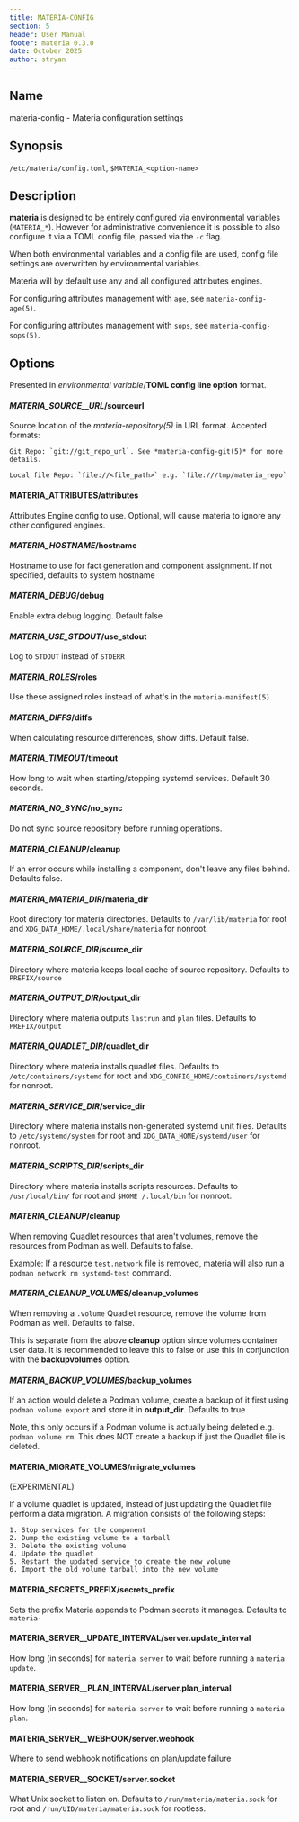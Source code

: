 ```yaml
---
title: MATERIA-CONFIG
section: 5
header: User Manual
footer: materia 0.3.0
date: October 2025
author: stryan
---
```


## Name
materia-config - Materia configuration settings

## Synopsis

`/etc/materia/config.toml`, `$MATERIA_<option-name>`

## Description

**materia** is designed to be entirely configured via environmental variables (`MATERIA_*`). However for administrative convenience it is possible to also configure it via a TOML config file, passed via the `-c` flag.

When both environmental variables and a config file are used, config file settings are overwritten by environmental variables.

Materia will by default use any and all configured attributes engines.

For configuring attributes management with `age`, see `materia-config-age(5)`.

For configuring attributes management with `sops`, see `materia-config-sops(5)`.

## Options

Presented in *environmental variable*/**TOML config line option** format.

#### *MATERIA_SOURCE__URL*/**sourceurl**

Source location of the *materia-repository(5)* in URL format. Accepted formats:

    Git Repo: `git://git_repo_url`. See *materia-config-git(5)* for more details.

    Local file Repo: `file://<file_path>` e.g. `file:///tmp/materia_repo`


#### MATERIA_ATTRIBUTES/attributes

Attributes Engine config to use. Optional, will cause materia to ignore any other configured engines.

#### *MATERIA_HOSTNAME*/**hostname**

Hostname to use for fact generation and component assignment. If not specified, defaults to system hostname

#### *MATERIA_DEBUG*/**debug**

Enable extra debug logging. Default false

#### *MATERIA_USE_STDOUT*/**use_stdout**

Log to `STDOUT` instead of `STDERR`

#### *MATERIA_ROLES*/**roles**

Use these assigned roles instead of what's in the `materia-manifest(5)`

#### *MATERIA_DIFFS*/**diffs**

When calculating resource differences, show diffs. Default false.

#### *MATERIA_TIMEOUT*/**timeout**

How long to wait when starting/stopping systemd services. Default 30 seconds.

#### *MATERIA_NO_SYNC*/**no_sync**

Do not sync source repository before running operations.

#### *MATERIA_CLEANUP*/**cleanup**

If an error occurs while installing a component, don't leave any files behind. Defaults false.

#### *MATERIA_MATERIA_DIR*/**materia_dir**

Root directory for materia directories. Defaults to `/var/lib/materia` for root and `XDG_DATA_HOME/.local/share/materia` for nonroot.

#### *MATERIA_SOURCE_DIR*/**source_dir**

Directory where materia keeps local cache of source repository. Defaults to `PREFIX/source`

#### *MATERIA_OUTPUT_DIR*/**output_dir**

Directory where materia outputs `lastrun` and `plan` files. Defaults to `PREFIX/output`

#### *MATERIA_QUADLET_DIR*/**quadlet_dir**

Directory where materia installs quadlet files. Defaults to `/etc/containers/systemd` for root and `XDG_CONFIG_HOME/containers/systemd` for nonroot.

#### *MATERIA_SERVICE_DIR*/**service_dir**

Directory where materia installs non-generated systemd unit files. Defaults to `/etc/systemd/system` for root and `XDG_DATA_HOME/systemd/user` for nonroot.

#### *MATERIA_SCRIPTS_DIR*/**scripts_dir**

Directory where materia installs scripts resources. Defaults to `/usr/local/bin/` for root and `$HOME /.local/bin` for nonroot.

#### *MATERIA_CLEANUP*/**cleanup**

When removing Quadlet resources that aren't volumes, remove the resources from Podman as well. Defaults to false.

Example: If a resource `test.network` file is removed, materia will also run a `podman network rm systemd-test` command.

#### *MATERIA_CLEANUP_VOLUMES*/**cleanup_volumes**

When removing a `.volume` Quadlet resource, remove the volume from Podman as well. Defaults to false.

This is separate from the above **cleanup** option since volumes container user data. It is recommended to leave this to false or use this in conjunction with the **backupvolumes** option.

#### *MATERIA_BACKUP_VOLUMES*/**backup_volumes**

If an action would delete a Podman volume, create a backup of it first using `podman volume export` and store it in **output_dir**. Defaults to true

Note, this only occurs if a Podman volume is actually being deleted e.g. `podman volume rm`. This does NOT create a backup if just the Quadlet file is deleted.

#### MATERIA_MIGRATE_VOLUMES/migrate_volumes

(EXPERIMENTAL)

If a volume quadlet is updated, instead of just updating the Quadlet file perform a data migration. A migration consists of the following steps:

    1. Stop services for the component
    2. Dump the existing volume to a tarball
    3. Delete the existing volume
    4. Update the quadlet
    5. Restart the updated service to create the new volume
    6. Import the old volume tarball into the new volume

#### MATERIA_SECRETS_PREFIX/secrets_prefix

Sets the prefix Materia appends to Podman secrets it manages. Defaults to `materia-`

#### MATERIA_SERVER__UPDATE_INTERVAL/server.update_interval

How long (in seconds) for `materia server` to wait before running a `materia update`.

#### MATERIA_SERVER__PLAN_INTERVAL/server.plan_interval

How long (in seconds) for `materia server` to wait before running a `materia plan`.

#### MATERIA_SERVER__WEBHOOK/server.webhook

Where to send webhook notifications on plan/update failure

#### MATERIA_SERVER__SOCKET/server.socket

What Unix socket to listen on. Defaults to `/run/materia/materia.sock` for root and `/run/UID/materia/materia.sock` for rootless.
